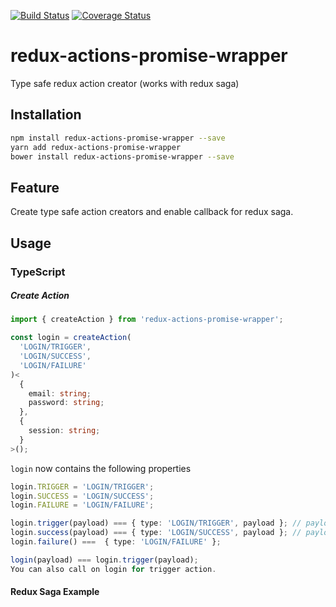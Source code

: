 [![Build Status](https://travis-ci.org/thu-san/redux-actions-promise-wrapper.svg?branch=master)](https://travis-ci.org/thu-san/redux-actions-promise-wrapper)
[![Coverage Status](https://coveralls.io/repos/github/thu-san/redux-actions-promise-wrapper/badge.svg?branch=master)](https://coveralls.io/github/thu-san/redux-actions-promise-wrapper?branch=master)

# redux-actions-promise-wrapper

Type safe redux action creator (works with redux saga)

## Installation

```sh
npm install redux-actions-promise-wrapper --save
yarn add redux-actions-promise-wrapper
bower install redux-actions-promise-wrapper --save
```

## Feature
Create type safe action creators and enable callback for redux saga.

## Usage

### TypeScript

##### Create Action
```typescript
import { createAction } from 'redux-actions-promise-wrapper';

const login = createAction(
  'LOGIN/TRIGGER',
  'LOGIN/SUCCESS',
  'LOGIN/FAILURE'
)<
  {
    email: string;
    password: string;
  },
  {
    session: string;
  }
>();
```
`login` now contains the following properties
```typescript
login.TRIGGER = 'LOGIN/TRIGGER';
login.SUCCESS = 'LOGIN/SUCCESS';
login.FAILURE = 'LOGIN/FAILURE';

login.trigger(payload) === { type: 'LOGIN/TRIGGER', payload }; // payload must have type { email: string, password: string }
login.success(payload) === { type: 'LOGIN/SUCCESS', payload }; // payload must have type { session: string }
login.failure() ===  { type: 'LOGIN/FAILURE' };

login(payload) === login.trigger(payload);
You can also call on login for trigger action.
```

#### Redux Saga Example

```typescript

```